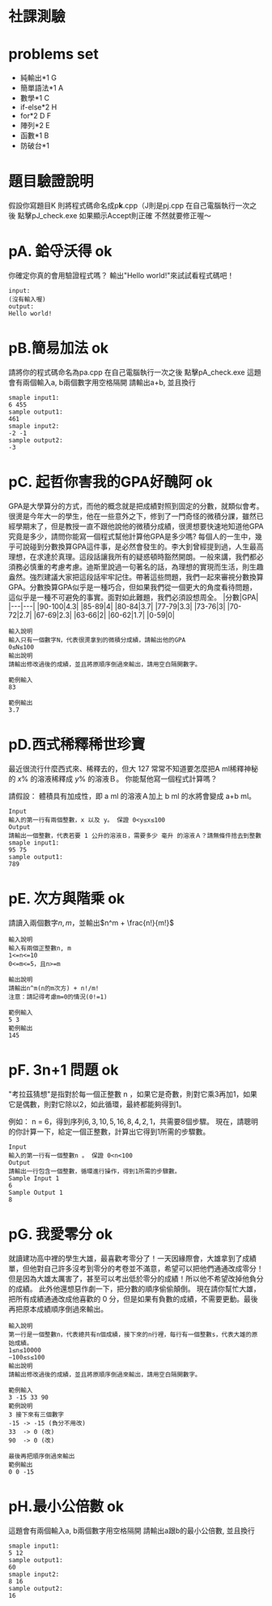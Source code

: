 社課測驗
===

# problems set

- 純輸出*1 G
- 簡單語法*1 A
- 數學*1 C
- if-else*2 H 
- for*2 D F
- 陣列*2 E
- 函數*1 B 
- 防破台*1

# 題目驗證說明
假設你寫題目K 則將程式碼命名成p**k**.cpp（J則是pj.cpp
在自己電腦執行一次之後 點擊pJ_check.exe
如果顯示Accept則正確 不然就要修正喔～

# pA. 鉿寽沃得 ok

你確定你真的會用驗證程式嗎？
輸出"Hello world!"來試試看程式碼吧！
```
input:
(沒有輸入喔)
output:
Hello world!
```

# pB.簡易加法 ok

請將你的程式碼命名為pa.cpp 
在自己電腦執行一次之後 點擊pA_check.exe
這題會有兩個輸入a, b兩個數字用空格隔開
請輸出a+b, 並且換行
```
smaple input1:
6 455
sample output1:
461
smaple input2:
-2 -1
sample output2:
-3
```

# pC. 起哲你害我的GPA好醜阿 ok

GPA是大學算分的方式，而他的概念就是把成績對照到固定的分數，就類似會考。
很燙是今年大一的學生，他在一些意外之下，修到了一門奇怪的微積分課，雖然已經學期末了，但是教授一直不跟他說他的微積分成績，很燙想要快速地知道他GPA究竟是多少，請問你能寫一個程式幫他計算他GPA是多少嗎?
每個人的一生中，幾乎可說碰到分數換算GPA這件事，是必然會發生的。李大釗曾經提到過，人生最高理想，在求達於真理。這段話讓我所有的疑惑頓時豁然開朗。一般來講，我們都必須務必慎重的考慮考慮。迪斯里說過一句著名的話，為理想的實現而生活，則生趣盎然。強烈建議大家把這段話牢牢記住。帶著這些問題，我們一起來審視分數換算GPA。分數換算GPA似乎是一種巧合，但如果我們從一個更大的角度看待問題，這似乎是一種不可避免的事實。面對如此難題，我們必須設想周全。
|分數|GPA|
|---|---|
|90-100|4.3|
|85-89|4|
|80-84|3.7|
|77-79|3.3|
|73-76|3|
|70-72|2.7|
|67-69|2.3|
|63-66|2|
|60-62|1.7|
|0-59|0|
```
輸入說明
輸入只有一個數字N，代表很燙拿到的微積分成績，請輸出他的GPA
0≤N≤100
輸出說明
請輸出修改過後的成績，並且將原順序倒過來輸出，請用空白隔開數字。

範例輸入
83

範例輸出
3.7
```

# pD.西式稀釋稀世珍寶
最近很流行什麼西式來、稀釋去的，但大 127 常常不知道要怎麼把A ml稀釋神秘的 $x\%$ 的溶液稀釋成 $y\%$ 的溶液Ｂ。
你能幫他寫一個程式計算嗎？

請假設：
體積具有加成性，即 a ml 的溶液Ａ加上 b ml 的水將會變成 a+b ml。

```
Input
輸入的第一行有兩個整數，x 以及 y。 保證 0<y≤x≤100
Output
請輸出一個整數，代表若要 1 公升的溶液Ｂ，需要多少 毫升 的溶液Ａ？請無條件捨去到整數
smaple input1:
95 75
sample output1:
789
```


# pE. 次方與階乘 ok
請讀入兩個數字$n,m$，並輸出$n^m + \frac{n!}{m!}$

```
輸入說明
輸入有兩個正整數n, m
1<=n<=10
0<=m<=5，且n>=m

輸出說明
請輸出n^m(n的m次方) + n!/m!
注意：請記得考慮m=0的情況(0!=1)

範例輸入
5 3
範例輸出
145
```

# pF. 3n+1 問題 ok
"考拉茲猜想"是指對於每一個正整數 n ，如果它是奇數，則對它乘3再加1，如果它是偶數，則對它除以2，如此循環，最終都能夠得到1。

例如：
n = 6，得到序列$6, 3, 10, 5, 16, 8, 4, 2, 1$，共需要8個步驟。
現在，請聰明的你計算一下，給定一個正整數，計算出它得到1所需的步驟數。
```
Input
輸入的第一行有一個整數n 。 保證 0<n<100
Output
請輸出一行包含一個整數，循環進行操作，得到1所需的步驟數。
Sample Input 1
6
Sample Output 1
8
```

# pG. 我愛零分 ok

就讀建功高中裡的學生大雄，最喜歡考零分了！一天因緣際會，大雄拿到了成績單，但他對自己許多沒考到零分的考卷並不滿意，希望可以把他們通通改成零分！但是因為大雄太厲害了，甚至可以考出低於零分的成績！所以他不希望改掉他負分的成績。
此外他還想惡作劇一下，把分數的順序偷偷顛倒。
現在請你幫忙大雄，把所有成績通通改成他喜歡的 0 分，但是如果有負數的成績，不需要更動。最後再把原本成績順序倒過來輸出。
```
輸入說明
第一行是一個整數n，代表總共有n個成績，接下來的n行裡，每行有一個整數s，代表大雄的原始成績。
1≤n≤10000
−100≤s≤100
輸出說明
請輸出修改過後的成績，並且將原順序倒過來輸出，請用空白隔開數字。

範例輸入
3 -15 33 90
範例說明
3 接下來有三個數字
-15 -> -15 (負分不用改)
33  -> 0 (改)
90  -> 0 (改)

最後再把順序倒過來輸出
範例輸出
0 0 -15
```


# pH.最小公倍數 ok

這題會有兩個輸入a, b兩個數字用空格隔開
請輸出a跟b的最小公倍數, 並且換行

```
smaple input1:
5 12
sample output1:
60
smaple input2:
8 16
sample output2:
16
```
